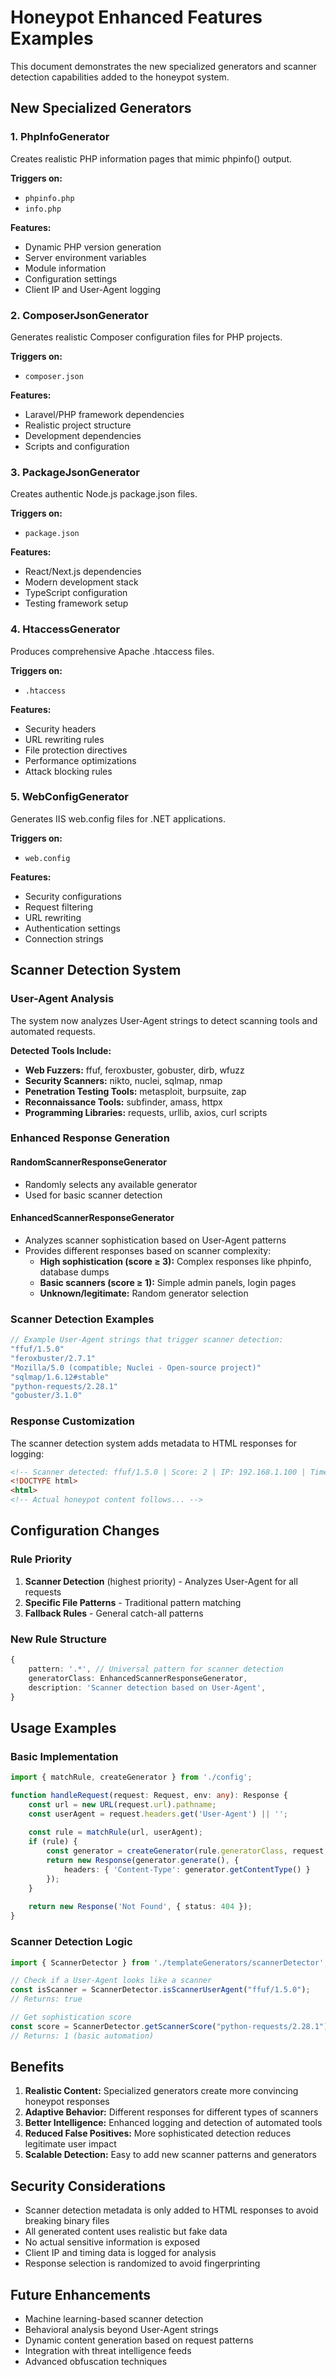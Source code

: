 # Honeypot Enhanced Features Examples

This document demonstrates the new specialized generators and scanner detection capabilities added to the honeypot system.

## New Specialized Generators

### 1. PhpInfoGenerator
Creates realistic PHP information pages that mimic phpinfo() output.

**Triggers on:**
- `phpinfo.php`
- `info.php`

**Features:**
- Dynamic PHP version generation
- Server environment variables
- Module information
- Configuration settings
- Client IP and User-Agent logging

### 2. ComposerJsonGenerator
Generates realistic Composer configuration files for PHP projects.

**Triggers on:**
- `composer.json`

**Features:**
- Laravel/PHP framework dependencies
- Realistic project structure
- Development dependencies
- Scripts and configuration

### 3. PackageJsonGenerator
Creates authentic Node.js package.json files.

**Triggers on:**
- `package.json`

**Features:**
- React/Next.js dependencies
- Modern development stack
- TypeScript configuration
- Testing framework setup

### 4. HtaccessGenerator
Produces comprehensive Apache .htaccess files.

**Triggers on:**
- `.htaccess`

**Features:**
- Security headers
- URL rewriting rules
- File protection directives
- Performance optimizations
- Attack blocking rules

### 5. WebConfigGenerator
Generates IIS web.config files for .NET applications.

**Triggers on:**
- `web.config`

**Features:**
- Security configurations
- Request filtering
- URL rewriting
- Authentication settings
- Connection strings

## Scanner Detection System

### User-Agent Analysis
The system now analyzes User-Agent strings to detect scanning tools and automated requests.

**Detected Tools Include:**
- **Web Fuzzers:** ffuf, feroxbuster, gobuster, dirb, wfuzz
- **Security Scanners:** nikto, nuclei, sqlmap, nmap
- **Penetration Testing Tools:** metasploit, burpsuite, zap
- **Reconnaissance Tools:** subfinder, amass, httpx
- **Programming Libraries:** requests, urllib, axios, curl scripts

### Enhanced Response Generation

#### RandomScannerResponseGenerator
- Randomly selects any available generator
- Used for basic scanner detection

#### EnhancedScannerResponseGenerator
- Analyzes scanner sophistication based on User-Agent patterns
- Provides different responses based on scanner complexity:
  - **High sophistication (score ≥ 3):** Complex responses like phpinfo, database dumps
  - **Basic scanners (score ≥ 1):** Simple admin panels, login pages
  - **Unknown/legitimate:** Random generator selection

### Scanner Detection Examples

```typescript
// Example User-Agent strings that trigger scanner detection:
"ffuf/1.5.0"
"feroxbuster/2.7.1"
"Mozilla/5.0 (compatible; Nuclei - Open-source project)"
"sqlmap/1.6.12#stable"
"python-requests/2.28.1"
"gobuster/3.1.0"
```

### Response Customization

The scanner detection system adds metadata to HTML responses for logging:

```html
<!-- Scanner detected: ffuf/1.5.0 | Score: 2 | IP: 192.168.1.100 | Time: 2024-01-15T10:30:00.000Z -->
<!DOCTYPE html>
<html>
<!-- Actual honeypot content follows... -->
```

## Configuration Changes

### Rule Priority
1. **Scanner Detection** (highest priority) - Analyzes User-Agent for all requests
2. **Specific File Patterns** - Traditional pattern matching
3. **Fallback Rules** - General catch-all patterns

### New Rule Structure
```typescript
{
    pattern: '.*', // Universal pattern for scanner detection
    generatorClass: EnhancedScannerResponseGenerator,
    description: 'Scanner detection based on User-Agent',
}
```

## Usage Examples

### Basic Implementation
```typescript
import { matchRule, createGenerator } from './config';

function handleRequest(request: Request, env: any): Response {
    const url = new URL(request.url).pathname;
    const userAgent = request.headers.get('User-Agent') || '';
    
    const rule = matchRule(url, userAgent);
    if (rule) {
        const generator = createGenerator(rule.generatorClass, request, env);
        return new Response(generator.generate(), {
            headers: { 'Content-Type': generator.getContentType() }
        });
    }
    
    return new Response('Not Found', { status: 404 });
}
```

### Scanner Detection Logic
```typescript
import { ScannerDetector } from './templateGenerators/scannerDetector';

// Check if a User-Agent looks like a scanner
const isScanner = ScannerDetector.isScannerUserAgent("ffuf/1.5.0");
// Returns: true

// Get sophistication score
const score = ScannerDetector.getScannerScore("python-requests/2.28.1");
// Returns: 1 (basic automation)
```

## Benefits

1. **Realistic Content:** Specialized generators create more convincing honeypot responses
2. **Adaptive Behavior:** Different responses for different types of scanners
3. **Better Intelligence:** Enhanced logging and detection of automated tools
4. **Reduced False Positives:** More sophisticated detection reduces legitimate user impact
5. **Scalable Detection:** Easy to add new scanner patterns and generators

## Security Considerations

- Scanner detection metadata is only added to HTML responses to avoid breaking binary files
- All generated content uses realistic but fake data
- No actual sensitive information is exposed
- Client IP and timing data is logged for analysis
- Response selection is randomized to avoid fingerprinting

## Future Enhancements

- Machine learning-based scanner detection
- Behavioral analysis beyond User-Agent strings
- Dynamic content generation based on request patterns
- Integration with threat intelligence feeds
- Advanced obfuscation techniques